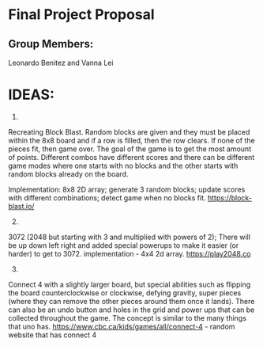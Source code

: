 # Final Project Proposal

## Group Members:

Leonardo Benitez and Vanna Lei

# IDEAS:

1)

Recreating Block Blast. Random blocks are given and they must be placed within the 8x8 board and if a row is filled, then the row clears. If none of the pieces fit, then game over. The goal of the game is to get the most amount of points. Different combos have different scores and there can be different game modes where one starts with no blocks and the other starts with random blocks already on the board.

Implementation:
8x8 2D array; generate 3 random blocks; update scores with different combinations; detect game when no blocks fit.
https://block-blast.io/

2)

3072 (2048 but starting with 3 and multiplied with powers of 2);
There will be up down left right and added special powerups to make it easier (or harder) to get to 3072.
implementation - 4x4 2d array.
https://play2048.co

3)

Connect 4 with a slightly larger board, but special abilities such as flipping the board counterclockwise or clockwise, defying gravity, super pieces (where they can remove the other pieces around them once it lands). There can also be an undo button and holes in the grid and power ups that can be collected throughout the game. The concept is similar to the many things that uno has.
https://www.cbc.ca/kids/games/all/connect-4 - random website that has connect 4
